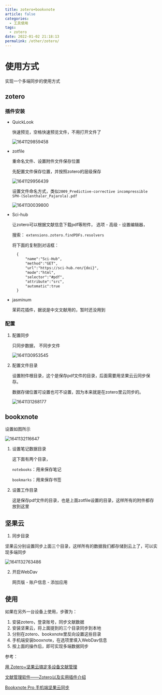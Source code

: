 ```yaml
---
title: zotero+bookxnote
article: false
categories: 
  - 工具使用
tags: 
  - zotero
date: 2022-01-02 21:18:13
permalink: /other/zotero/
---
```


# 使用方式

实现一个多端同步的使用方式

## zotero

### 插件安装

- QuickLook

  快速预览，空格快速预览文件，不用打开文件了

  ![1641129859458](https://objectstorage.ap-osaka-1.oraclecloud.com/n/ax0kqy8quzyr/b/bucket-blog/o/2022/04/df8f1d2534886465333f384755785a01.png)

- zotfile

  重命名文件、设置附件文件保存位置

  先配置文件保存位置，并按照zotero的层级保存

  ![1641129956439](https://objectstorage.ap-osaka-1.oraclecloud.com/n/ax0kqy8quzyr/b/bucket-blog/o/2022/04/a4c4924f08770bea4ac21a669cbc8971.png)

  

  设置文件命名方式，类似`2009_Predictive-corrective incompressible SPH-(Solenthaler_Pajarola).pdf`

  ![1641130039800](https://objectstorage.ap-osaka-1.oraclecloud.com/n/ax0kqy8quzyr/b/bucket-blog/o/2022/04/5bf3d10cf92fe959910674cea22584d1.png)

- Sci-hub

  让zotero可以根据文献信息下载pdf等附件， 选项 - 高级 - 设置编辑器，

  搜索：
  `extensions.zotero.findPDFs.resolvers`

  将下面的复制到对话框：
  
  ```html
    {
        "name":"Sci-Hub",
        "method":"GET",
        "url":"https://sci-hub.ren/{doi}",
        "mode":"html",
        "selector":"#pdf",
        "attribute":"src",
        "automatic":true
    }
  ```
  
  

- jasminum

  茉莉花插件，据说是中文文献用的，暂时还没用到

### 配置

1. 配置同步

   只同步数据， 不同步文件

   ![1641130953545](https://objectstorage.ap-osaka-1.oraclecloud.com/n/ax0kqy8quzyr/b/bucket-blog/o/2022/04/7b2963ed52e1f3293d6688ba66ead39c.png)

2. 配置文件目录

   设置附件根目录，这个是保存pdf文件的目录，后面需要用坚果云云同步保存。

   数据存储位置可设置也可不设置，因为本来就是在zotero里云同步的。

   ![1641131268177](https://objectstorage.ap-osaka-1.oraclecloud.com/n/ax0kqy8quzyr/b/bucket-blog/o/2022/04/7789f07310fd60db56d23ad91394ba40.png)



## bookxnote

设置如图所示

![1641132116647](https://objectstorage.ap-osaka-1.oraclecloud.com/n/ax0kqy8quzyr/b/bucket-blog/o/2022/04/b2e7f52578b11087ab7475b24f5ded08.png)

1. 设置笔记数据目录

   这下面有两个目录，

   `notebooks`：用来保存笔记

   `bookmarks`：用来保存书签

2. 设置工作目录

   这是保存pdf文件的目录，也是上面zotfile设置的目录，这样所有的附件都存放到这里

## 坚果云

1. 同步目录

坚果云分别设置同步上面三个目录，这样所有的数据我们都存储到云上了，可以实现多端同步

![1641132763486](https://objectstorage.ap-osaka-1.oraclecloud.com/n/ax0kqy8quzyr/b/bucket-blog/o/2022/04/84951780ced6f59e8ff61a278dad815f.png)

2. 开启WebDav

   网页版 - 账户信息 - 添加应用

## 使用

如果在另外一台设备上使用，步骤为：

1. 安装zotero，登录账号，同步文献数据
2. 安装坚果云，将上面提到的三个目录同步到本地
3. 分别在zotero、bookxnote里反向设置这些目录
4. 手机端安装booxnote，在选项里填入WebDav信息
5. 按上面的操作后，即可实现多端数据同步



参考： 

[用 Zotero+坚果云搞定多设备文献管理](https://sspai.com/post/64283)

[文献管理软件——Zotero以及实用插件介绍](https://www.bilibili.com/video/BV1KQ4y1i7VP/?spm_id_from=autoNext)

[Bookxnote Pro 手机端坚果云同步](https://www.bilibili.com/read/cv13682566)

